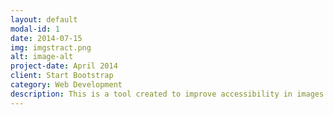 ```yaml
---
layout: default
modal-id: 1
date: 2014-07-15
img: imgstract.png
alt: image-alt
project-date: April 2014
client: Start Bootstrap
category: Web Development
description: This is a tool created to improve accessibility in images by extracting text within images, translating extracted text into 4 languages, detecting objects within images, and also being screenreader accessible
---
```

